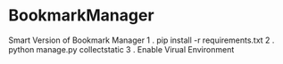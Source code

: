 # BookmarkManager
Smart Version of Bookmark Manager 
1 . pip install -r requirements.txt
2 . python manage.py collectstatic 
3 . Enable Virual Environment
